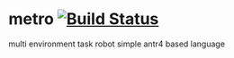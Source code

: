 # metro [![Build Status](https://travis-ci.org/amarcinkowski/metro.svg?branch=master)](https://travis-ci.org/amarcinkowski/metro)
multi environment task robot
simple antr4 based language
